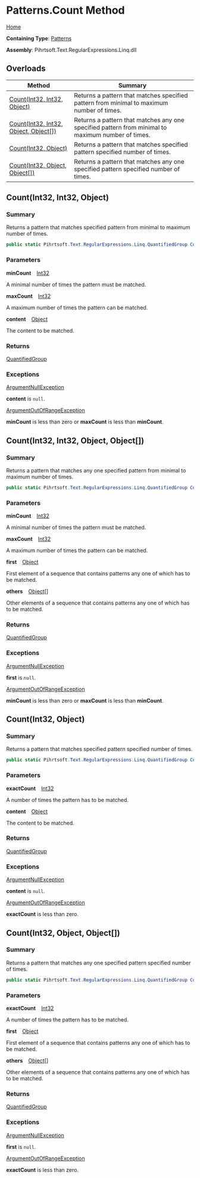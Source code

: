 # Patterns\.Count Method

[Home](../../../../../../README.md)

**Containing Type**: [Patterns](../README.md)

**Assembly**: Pihrtsoft\.Text\.RegularExpressions\.Linq\.dll

## Overloads

| Method | Summary |
| ------ | ------- |
| [Count(Int32, Int32, Object)](#Pihrtsoft_Text_RegularExpressions_Linq_Patterns_Count_System_Int32_System_Int32_System_Object_) | Returns a pattern that matches specified pattern from minimal to maximum number of times\. |
| [Count(Int32, Int32, Object, Object\[\])](#Pihrtsoft_Text_RegularExpressions_Linq_Patterns_Count_System_Int32_System_Int32_System_Object_System_Object___) | Returns a pattern that matches any one specified pattern from minimal to maximum number of times\. |
| [Count(Int32, Object)](#Pihrtsoft_Text_RegularExpressions_Linq_Patterns_Count_System_Int32_System_Object_) | Returns a pattern that matches specified pattern specified number of times\. |
| [Count(Int32, Object, Object\[\])](#Pihrtsoft_Text_RegularExpressions_Linq_Patterns_Count_System_Int32_System_Object_System_Object___) | Returns a pattern that matches any one specified pattern specified number of times\. |

## Count\(Int32, Int32, Object\) <a name="Pihrtsoft_Text_RegularExpressions_Linq_Patterns_Count_System_Int32_System_Int32_System_Object_"></a>

### Summary

Returns a pattern that matches specified pattern from minimal to maximum number of times\.

```csharp
public static Pihrtsoft.Text.RegularExpressions.Linq.QuantifiedGroup Count(int minCount, int maxCount, object content)
```

### Parameters

**minCount** &ensp; [Int32](https://docs.microsoft.com/en-us/dotnet/api/system.int32)

A minimal number of times the pattern must be matched\.

**maxCount** &ensp; [Int32](https://docs.microsoft.com/en-us/dotnet/api/system.int32)

A maximum number of times the pattern can be matched\.

**content** &ensp; [Object](https://docs.microsoft.com/en-us/dotnet/api/system.object)

The content to be matched\.

### Returns

[QuantifiedGroup](../../QuantifiedGroup/README.md)

### Exceptions

[ArgumentNullException](https://docs.microsoft.com/en-us/dotnet/api/system.argumentnullexception)

**content** is `null`\.

[ArgumentOutOfRangeException](https://docs.microsoft.com/en-us/dotnet/api/system.argumentoutofrangeexception)

**minCount** is less than zero or **maxCount** is less than **minCount**\.

## Count\(Int32, Int32, Object, Object\[\]\) <a name="Pihrtsoft_Text_RegularExpressions_Linq_Patterns_Count_System_Int32_System_Int32_System_Object_System_Object___"></a>

### Summary

Returns a pattern that matches any one specified pattern from minimal to maximum number of times\.

```csharp
public static Pihrtsoft.Text.RegularExpressions.Linq.QuantifiedGroup Count(int minCount, int maxCount, object first, params object[] others)
```

### Parameters

**minCount** &ensp; [Int32](https://docs.microsoft.com/en-us/dotnet/api/system.int32)

A minimal number of times the pattern must be matched\.

**maxCount** &ensp; [Int32](https://docs.microsoft.com/en-us/dotnet/api/system.int32)

A maximum number of times the pattern can be matched\.

**first** &ensp; [Object](https://docs.microsoft.com/en-us/dotnet/api/system.object)

First element of a sequence that contains patterns any one of which has to be matched\.

**others** &ensp; [Object](https://docs.microsoft.com/en-us/dotnet/api/system.object)\[\]

Other elements of a sequence that contains patterns any one of which has to be matched\.

### Returns

[QuantifiedGroup](../../QuantifiedGroup/README.md)

### Exceptions

[ArgumentNullException](https://docs.microsoft.com/en-us/dotnet/api/system.argumentnullexception)

**first** is `null`\.

[ArgumentOutOfRangeException](https://docs.microsoft.com/en-us/dotnet/api/system.argumentoutofrangeexception)

**minCount** is less than zero or **maxCount** is less than **minCount**\.

## Count\(Int32, Object\) <a name="Pihrtsoft_Text_RegularExpressions_Linq_Patterns_Count_System_Int32_System_Object_"></a>

### Summary

Returns a pattern that matches specified pattern specified number of times\.

```csharp
public static Pihrtsoft.Text.RegularExpressions.Linq.QuantifiedGroup Count(int exactCount, object content)
```

### Parameters

**exactCount** &ensp; [Int32](https://docs.microsoft.com/en-us/dotnet/api/system.int32)

A number of times the pattern has to be matched\.

**content** &ensp; [Object](https://docs.microsoft.com/en-us/dotnet/api/system.object)

The content to be matched\.

### Returns

[QuantifiedGroup](../../QuantifiedGroup/README.md)

### Exceptions

[ArgumentNullException](https://docs.microsoft.com/en-us/dotnet/api/system.argumentnullexception)

**content** is `null`\.

[ArgumentOutOfRangeException](https://docs.microsoft.com/en-us/dotnet/api/system.argumentoutofrangeexception)

**exactCount** is less than zero\.

## Count\(Int32, Object, Object\[\]\) <a name="Pihrtsoft_Text_RegularExpressions_Linq_Patterns_Count_System_Int32_System_Object_System_Object___"></a>

### Summary

Returns a pattern that matches any one specified pattern specified number of times\.

```csharp
public static Pihrtsoft.Text.RegularExpressions.Linq.QuantifiedGroup Count(int exactCount, object first, params object[] others)
```

### Parameters

**exactCount** &ensp; [Int32](https://docs.microsoft.com/en-us/dotnet/api/system.int32)

A number of times the pattern has to be matched\.

**first** &ensp; [Object](https://docs.microsoft.com/en-us/dotnet/api/system.object)

First element of a sequence that contains patterns any one of which has to be matched\.

**others** &ensp; [Object](https://docs.microsoft.com/en-us/dotnet/api/system.object)\[\]

Other elements of a sequence that contains patterns any one of which has to be matched\.

### Returns

[QuantifiedGroup](../../QuantifiedGroup/README.md)

### Exceptions

[ArgumentNullException](https://docs.microsoft.com/en-us/dotnet/api/system.argumentnullexception)

**first** is `null`\.

[ArgumentOutOfRangeException](https://docs.microsoft.com/en-us/dotnet/api/system.argumentoutofrangeexception)

**exactCount** is less than zero\.

